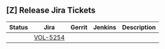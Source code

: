 [Z] Release Jira Tickets
------------------------

| Status | Jira | Gerrit | Jenkins | Description |
| ------ | ---- | ------ | ------- | ----------- |
|        | [VOL-5254](https://jira.opencord.org/browse/VOL-5254) | | | |